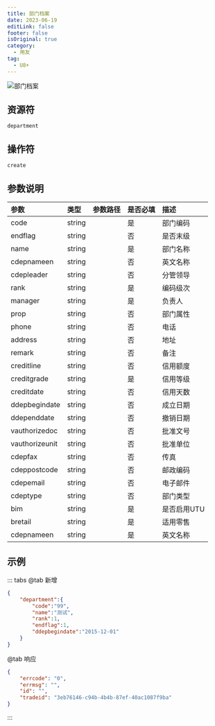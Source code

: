 ```yaml
---
title: 部门档案
date: 2023-06-19
editLink: false
footer: false
isOriginal: true
category:
  - 用友
tag:
  - U8+
---
```


![部门档案](https://nas.ilyl.life:8092/yonyou/u8/department.gif)

## 资源符

`department`
  
## 操作符

`create`

## 参数说明

|参数|类型|参数路径|是否必填|描述|
|:-|:-|:-|:-|:-|
|code|string||是|部门编码|
|endflag|string||否|是否末级|
|name|string||是|部门名称|
|cdepnameen|string||否|英文名称|
|cdepleader|string||否|分管领导|
|rank|string||是|编码级次|
|manager|string||是|负责人|
|prop|string||否|部门属性|
|phone|string||否|电话|
|address|string||否|地址|
|remark|string||否|备注|
|creditline|string||否|信用额度|
|creditgrade|string||是|信用等级|
|creditdate|string||否|信用天数|
|ddepbegindate|string||否|成立日期|
|ddependdate|string||否|撤销日期|
|vauthorizedoc|string||否|批准文号|
|vauthorizeunit|string||否|批准单位|
|cdepfax|string||否|传真|
|cdeppostcode|string||否|邮政编码|
|cdepemail|string||否|电子邮件|
|cdeptype|string||否|部门类型|
|bim|string||是|是否启用UTU|
|bretail|string||是|适用零售|
|cdepnameen|string||是|英文名称|

## 示例

::: tabs
@tab 新增

```json
{
    "department":{
        "code":"99",
        "name":"测试",
        "rank":1,
        "endflag":1,
        "ddepbegindate":"2015-12-01"
    }
}
```

@tab 响应

```json
{
    "errcode": "0",
    "errmsg": "",
    "id": "",
    "tradeid": "3eb76146-c94b-4b4b-87ef-40ac1087f9ba"
}
```

:::
